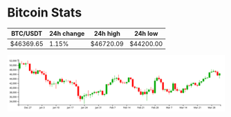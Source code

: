 # Bitcoin Stats

BTC/USDT|24h change|24h high|24h low|
|---|---|---|---|
|$46369.65|1.15%|$46720.09|$44200.00|

<img src="./chart.svg">
